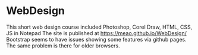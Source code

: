 # WebDesign
This short web design course included Photoshop, Corel Draw, HTML, CSS, JS in Notepad
The site is published at https://meao.github.io/WebDesign/
Bootstrap seems to have issues showing some features via github pages. The same problem is there for older browsers. 
